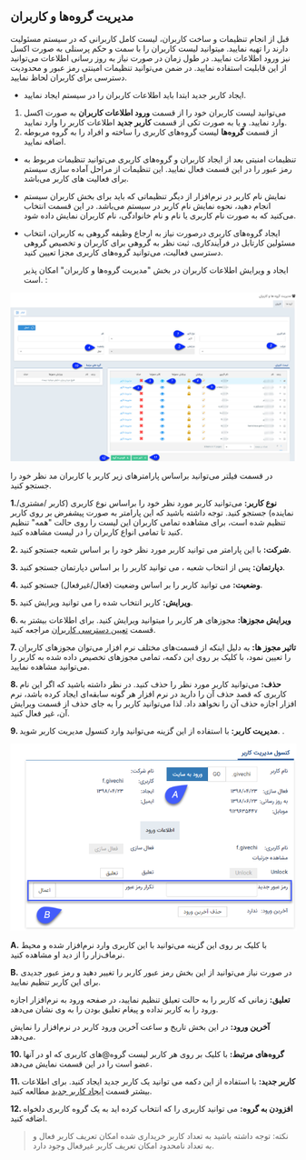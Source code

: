 ﻿## مدیریت گروه‌ها و کاربران

قبل از انجام تنظیمات و ساخت کاربران، لیست کامل کاربرانی که در سیستم مسئولیت دارند را تهیه نمایید. میتوانید لیست کاربران را با سمت و حکم پرسنلی به صورت اکسل نیز ورود اطلاعات نمایید. در طول زمان در صورت نیاز به روز رسانی اطلاعات می‌توانید از این قابلیت استفاده نمایید. در ضمن می‌توانید تنظیمات امینتی رمز عبور و محدودیت دسترسی برای کاربران لحاظ نمایید.

- ایجاد کاربر جدید
ابتدا باید اطلاعات کاربران را در سیستم ایجاد نمایید. 
1.   می‌توانید لیست کاربران خود را از قسمت **ورود اطلاعات کاربران** به صورت اکسل وارد نمایید. و یا به صورت تکی از قسمت **کاربر جدید** اطلاعات کاربر را وارد نمایید.
2.   از قسمت **گروه‌ها** لیست گروه‌های کاربری را ساخته و افراد را به گروه مربوطه اضافه نمایید.

- تنظیمات امنیتی
بعد از ایجاد کاربران و گروه‌های کاربری می‌توانید تنظیمات مربوط به رمز عبور را در این قسمت فعال نمایید. این تنظیمات از مراحل آماده سازی سیستم برای فعالیت‌ های کاربر می‌باشد.

- نمایش نام کاربر در نرم‌افزار
از دیگر تنظیماتی که باید برای بخش کاربران سیستم انجام دهید، نحوه نمایش نام کاربر در سیستم می‌باشد. در این قسمت انتخاب می‌کنید که به صورت نام کاربری یا نام و نام خانوادگی، نام کاربران نمایش داده شود.

- ایجاد گروه‌های کاربری
درصورت نیاز به ارجاع وظیفه گروهی به کاربران، انتخاب مسئولین کارتابل در فرآیندکاری، ثبت نظر به گروهی برای کاربران و تخصیص گروهی دسترسی فعالیت، می‌توانید گروه‌های کاربری مجزا تعیین کنید. 

  ایجاد و ویرایش اطلاعات کاربران در بخش "مدیریت گروه‌ها و کاربران" امکان پذیر است. :
 
![](Users1.jpg)

در قسمت فیلتر می‌توانید براساس پارامتر‌های زیر کاربر یا کاربران مد نظر خود را جستجو کنید.

**1.نوع کاربر:** می‌توانید کاربر مورد نظر خود را براساس نوع کاربری (کاربر /مشتری/نماینده) جستجو کنید. توجه داشته باشید که این پارامتر به صورت پیشفرض بر روی کاربر تنظیم شده است، برای مشاهده تمامی کاربران این لیست را روی حالت "همه" تنظیم کنید تا تمامی انواع کاربران را در لیست مشاهده کنید.

**2. شرکت:** با این پارامتر می توانید کاربر مورد نظر خود را بر اساس شعبه جستجو کنید.

**3. دپارتمان:** پس از انتخاب شعبه ، می توانید کاربر را بر اساس دپارتمان جستجو کنید.

**4. وضعیت:** می توانید کاربر را بر اساس وضعیت (فعال/غیرفعال) جستجو کنید.

**5. ویرایش:** کاربر انتخاب شده را می توانید ویرایش کنید.

**6. ویرایش مجوزها:** مجوزهای هر کاربر را میتوانید ویرایش کنید. برای اطلاعات بیشتر به قسمت [تعیین دسترسی کاربران](https://github.com/1stco/PayamGostarDocs/blob/master/help2.5.4/Settings/Manage-groups-and-users/permissions/permissions.md) مراجعه کنید.

**7. تاثیر مجوز ها:** به دلیل اینکه از قسمت‌های مختلف نرم افزار می‌توان مجوزهای کاربران را تعیین نمود، با کلیک بر روی این دکمه، تمامی مجوز‌های  تخصیص داده شده به کاربر را می‌توانید مشاهده نمایید.

**8. حذف:** می‌توانید کاربر مورد نظر را حذف کنید. در نظر داشته باشید که اگر این نام کاربری که قصد حذف آن را دارید در نرم افزار هر گونه سابقه‌ای ایجاد کرده باشد، نرم افزار اجازه حذف آن را نخواهد داد. لذا می‌توانید کاربر را به جای حذف از قسمت ویرایش آن، غیر فعال کنید.

**9. مدیریت کاربر:** با استفاده از این گزینه می‌توانید وارد کنسول مدیریت کاربر شوید. .
 
 
![](user(2).png)


**A.**  با کلیک بر روی این گزینه می‌توانید با این کاربری وارد نرم‌افزار شده و محیط نرماف‌زار را از دید او مشاهده کنید.

**B.** در صورت نیاز می‌توانید از این بخش رمز عبور کاربر را تغییر دهید و رمز عبور جدیدی برای این کاربر تنظیم نمایید.

**تعلیق:** زمانی که کاربر را به حالت تعیلق تنظیم نمایید، در صفحه ورود به نرم‌افزار اجازه ورود را به کاربر نداده و پیغام تعلیق بودن را به وی نشان می‌دهد.

**آخرین ورود:** در این بخش تاریخ و ساعت آخرین ورود کاربر در نرم‌افزار را نمایش می‌دهد.

**10. گروه‌های مرتبط:** با کلیک بر روی هر کاربر لیست گروه@های کاربری  که او در آنها عضو است را در این قسمت نمایش می‌دهد.

**11. کاربر جدید:** با استفاده از این دکمه می توانید یک کاربر جدید ایجاد کنید. برای اطلاعات بیشتر قسمت [ایجاد کاربر جدید](https://github.com/1stco/PayamGostarDocs/blob/master/help%202.5.4/Settings/Manage-groups-and-users/users/Build-a-new-user/Build-a-new-user.md) مطالعه کنید.

**12. افزودن به گروه:** می توانید کاربری را که انتخاب کرده اید به یک گروه کاربری دلخواه اضافه کنید.

> نکته: توجه داشته باشید به تعداد کاربر خریداری شده امکان تعریف کاربر فعال و به تعداد نامحدود امکان تعریف کاربر غیرفعال وجود دارد.


 
 
 
